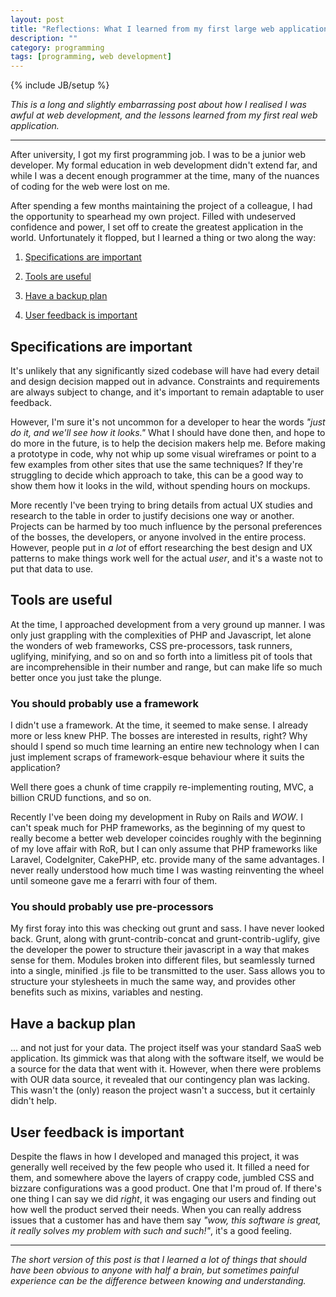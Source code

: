 ```yaml
---
layout: post
title: "Reflections: What I learned from my first large web application"
description: ""
category: programming
tags: [programming, web development]
---
```

{% include JB/setup %}

<em>This is a long and slightly embarrassing post about how I realised I was awful at web development, and the lessons learned from my first real web application.</em>

<hr>

After university, I got my first programming job. I was to be a junior web developer. My formal education in web development didn't extend far, and while I was a decent enough programmer at the time, many of the nuances of coding for the web were lost on me.

After spending a few months maintaining the project of a colleague, I had the opportunity to spearhead my own project. Filled with undeserved confidence and power, I set off to create the greatest application in the world. Unfortunately it flopped, but I learned a thing or two along the way:

1) <a href="#specs-are-important">Specifications are important</a>

2) <a href="#tools-are-useful">Tools are useful</a>

3) <a href="#have-a-backup-plan">Have a backup plan</a>

4) <a href="#user-feedback-is-important">User feedback is important</a>


<h2 id="specs-are-important">Specifications are important</h2>

It's unlikely that any significantly sized codebase will have had every detail and design decision mapped out in advance. Constraints and requirements are always subject to change, and it's important to remain adaptable to user feedback.

However, I'm sure it's not uncommon for a developer to hear the words <em>"just do it, and we'll see how it looks."</em> What I should have done then, and hope to do more in the future, is to help the decision makers help me. Before making a prototype in code, why not whip up some visual wireframes or point to a few examples from other sites that use the same techniques? If they're struggling to decide which approach to take, this can be a good way to show them how it looks in the wild, without spending hours on mockups.

More recently I've been trying to bring details from actual UX studies and research to the table in order to justify decisions one way or another. Projects can be harmed by too much influence by the personal preferences of the bosses, the developers, or anyone involved in the entire process. However, people put in <em>a lot</em> of effort researching the best design and UX patterns to make things work well for the actual <em>user</em>, and it's a waste not to put that data to use.


<h2 id="tools-are-useful">Tools are useful</h2>

At the time, I approached development from a very ground up manner. I was only just grappling with the complexities of PHP and Javascript, let alone the wonders of web frameworks, CSS pre-processors, task runners, uglifying, minifying, and so on and so forth into a limitless pit of tools that are incomprehensible in their number and range, but can make life so much better once you just take the plunge.

<h3>You should probably use a framework</h3>

I didn't use a framework. At the time, it seemed to make sense. I already more or less knew PHP. The bosses are interested in results, right? Why should I spend so much time learning an entire new technology when I can just implement scraps of framework-esque behaviour where it suits the application? 

Well there goes a chunk of time crappily re-implementing routing, MVC, a billion CRUD functions, and so on.

Recently I've been doing my development in Ruby on Rails and <em>WOW</em>. I can't speak much for PHP frameworks, as the beginning of my quest to really become a better web developer coincides roughly with the beginning of my love affair with RoR, but I can only assume that PHP frameworks like Laravel, CodeIgniter, CakePHP, etc. provide many of the same advantages. I never really understood how much time I was wasting reinventing the wheel until someone gave me a ferarri with four of them.

<h3>You should probably use pre-processors</h3>

My first foray into this was checking out grunt and sass. I have never looked back. Grunt, along with grunt-contrib-concat and grunt-contrib-uglify, give the developer the power to structure their javascript in a way that makes sense for them. Modules broken into different files, but seamlessly turned into a single, minified .js file to be transmitted to the user. Sass allows you to structure your stylesheets in much the same way, and provides other benefits such as mixins, variables and nesting.


<h2 id="have-a-backup-plan">Have a backup plan</h2>

... and not just for your data. The project itself was your standard SaaS web application. Its gimmick was that along with the software itself, we would be a source for the data that went with it. However, when there were problems with OUR data source, it revealed that our contingency plan was lacking. This wasn't the (only) reason the project wasn't a success, but it certainly didn't help.


<h2 id="user-feedback-is-important">User feedback is important</h2>

Despite the flaws in how I developed and managed this project, it was generally well received by the few people who used it. It filled a need for them, and somewhere above the layers of crappy code, jumbled CSS and bizzare configurations was a good product. One that I'm proud of. If there's one thing I can say we did <em>right</em>, it was engaging our users and finding out how well the product served their needs. When you can really address issues that a customer has and have them say <em>"wow, this software is great, it really solves my problem with such and such!"</em>, it's a good feeling.

<hr>

<em>The short version of this post is that I learned a lot of things that should have been obvious to anyone with half a brain, but sometimes painful experience can be the difference between knowing and understanding.</em>